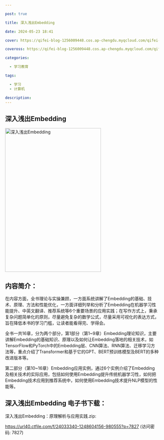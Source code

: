 ```yaml
---

post: true

title: 深入浅出Embedding

date: 2024-05-23 18:41

cover: https://qifei-blog-1256009448.cos.ap-chengdu.myqcloud.com/qifei-blog/663350c10ea9cb140394e0c9.jpg

coveross: https://qifei-blog-1256009448.cos.ap-chengdu.myqcloud.com/qifei-blog/663350c10ea9cb140394e0c9.jpg

categories:

  - 学习教育

tags:

  - 学习
  - 计算机

description:
---
```


## 深入浅出Embedding
<img alt=" 深入浅出Embedding" class="aligncenter loading" data-was-processed="true" decoding="async" fetchpriority="high" height="471" src="https://qifei-blog-1256009448.cos.ap-chengdu.myqcloud.com/qifei-blog/663350c10ea9cb140394e0c9.jpg" style="cursor: zoom-in;" width="314"/>

## 内容简介：

在内容方面，全书理论与实操兼顾，一方面系统讲解了Embedding的基础、技术、原理、方法和性能优化，一方面详细列举和分析了Embedding在机器学习性能提升、中英文翻译、推荐系统等6个重要场景的应用实践；在写作方式上，秉承复杂问题简单化的原则，尽量避免复杂的数学公式，尽量采用可视化的表达方式，旨在降低本书的学习门槛，让读者能看得完、学得会。

全书一共16章，分为两个部分，第1部分（第1~9章）Embedding理论知识，主要讲解Embedding的基础知识、原理以及如何让Embedding落地的相关技术，如TensorFlow和PyTorch中的Embedding层、CNN算法、RNN算法、迁移学习方法等，重点介绍了Transformer和基于它的GPT、BERT预训练模型及BERT的多种改进版本等。

第二部分（第10~16章）Embedding应用实例，通过6个实例介绍了Embedding及相关技术的实际应用，包括如何使用Embedding提升传统机器学习性，如何把Embedding技术应用到推荐系统中，如何使用Embedding技术提升NLP模型的性能等。

## 深入浅出Embedding 电子书下载：
深入浅出Embedding：原理解析与应用实践.zip: 

https://url40.ctfile.com/f/24033340-1248604156-980555?p=7827 (访问密码: 7827)
